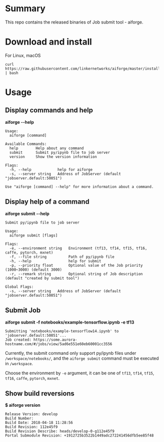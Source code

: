 # Summary
This repo contains the released binaries of Job submit tool - aiforge.

# Download and install

For Linux, macOS

```
curl https://raw.githubusercontent.com/linkernetworks/aiforge/master/install.sh | bash
```

# Usage
## Display commands and help
**aiforge --help**
```
Usage:
  aiforge [command]

Available Commands:
  help        Help about any command
  submit      Submit py/ipynb file to job server
  version     Show the version information

Flags:
  -h, --help            help for aiforge
  -s, --server string   Address of JobServer (default "jobserver.default:50051")

Use "aiforge [command] --help" for more information about a command.
```

## Display help of a command
**aiforge submit --help**
```
Submit py/ipynb file to job server

Usage:
  aiforge submit [flags]

Flags:
  -e, --environment string   Environment (tf13, tf14, tf15, tf16, caffe, pytorch, mxnet)
  -f, --file string          Path of py/ipynb file
  -h, --help                 help for submit
  -p, --priority float       Optional value of the Job priority (1000~3000) (default 3000)
  -r, --remark string        Optional string of Job description (default "created by submit tool")

Global Flags:
  -s, --server string   Address of JobServer (default "jobserver.default:50051")
```

## Submit Job
**aiforge submit -f notebooks/example-tensorflow.ipynb -e tf13**
```
Submitting 'notebooks/example-tensorflow14.ipynb' to 'jobserver.default:50051'...
Job created: https://some.aurora-hostname.com/#/jobs/view/5ad6e551e60eb60001cc3556
```

Currently, the submit command only support py/ipynb files under `/workspace/notebooks/`,
and the `aiforge submit` command must be executed in `/workspace`.

Choose the environment by `-e` argument, it can be one of `tf13`, `tf14`,
`tf15`, `tf16`, `caffe`, `pytorch`, `mxnet`.

## Show build reversions
**$ aiforge version**
```
Release Version: develop
Build Number:
Build Date: 2018-04-18 11:28:56
Build Revision: 112e45f9
Build Revision Describe: heads/develop-0-g112e45f9
Portal Submodule Revision: +1912725b3522b1449adc272241456dfb5ee85f48
```
